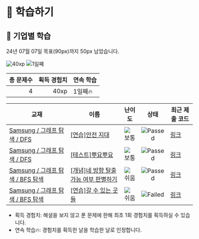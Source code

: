 # 📖 학습하기

## 🚀 기업별 학습
24년 07월 07일 목표(90px)까지 50px 남았습니다.

![40xp](https://img.shields.io/badge/EXP-40xp-%235cb85c.svg?for-the-badge)
![1일째](https://img.shields.io/badge/연속학습-1일째-%23E34F26.svg?for-the-badge)

|총 문제수|획득 경험치|연속 학습|
|---:|---:|---|
4|40xp|1일째🔥|

|교재|이름|난이도|상태|최근 제출 코드|
|---|---|:---:|:---:|---|
|[Samsung / 그래프 탐색 / DFS](https://www.codetree.ai/missions?missionId=13)|[[연습]안전 지대](https://www.codetree.ai/missions/13/problems/comfort-zone)|![보통][medium]|![Passed][passed]|[링크](https://github.com/yeeSilver/codetree-TILs/blob/main/240707/%EC%95%88%EC%A0%84%20%EC%A7%80%EB%8C%80/comfort-zone.py)|
|[Samsung / 그래프 탐색 / DFS](https://www.codetree.ai/missions?missionId=13)|[[테스트]뿌요뿌요](https://www.codetree.ai/missions/13/problems/puyo-puyo)|![보통][medium]|![Passed][passed]|[링크](https://github.com/yeeSilver/codetree-TILs/blob/main/240707/%EB%BF%8C%EC%9A%94%EB%BF%8C%EC%9A%94/puyo-puyo.py)|
|[Samsung / 그래프 탐색 / BFS 탐색](https://www.codetree.ai/missions?missionId=13)|[[개념]네 방향 탈출 가능 여부 판별하기](https://www.codetree.ai/missions/13/problems/determine-escapableness-with-4-ways)|![쉬움][easy]|![Passed][passed]|[링크](https://github.com/yeeSilver/codetree-TILs/blob/main/240707/%EB%84%A4%20%EB%B0%A9%ED%96%A5%20%ED%83%88%EC%B6%9C%20%EA%B0%80%EB%8A%A5%20%EC%97%AC%EB%B6%80%20%ED%8C%90%EB%B3%84%ED%95%98%EA%B8%B0/determine-escapableness-with-4-ways.py)|
|[Samsung / 그래프 탐색 / BFS 탐색](https://www.codetree.ai/missions?missionId=13)|[[연습]갈 수 있는 곳들](https://www.codetree.ai/missions/13/problems/places-can-go)|![쉬움][easy]|![Failed][failed]|[링크](https://github.com/yeeSilver/codetree-TILs/blob/main/240707/%EA%B0%88%20%EC%88%98%20%EC%9E%88%EB%8A%94%20%EA%B3%B3%EB%93%A4/places-can-go.py)|


* 획득 경험치: 해설을 보지 않고 푼 문제에 한해 최초 1회 경험치를 획득하실 수 있습니다.
* 연속 학습🔥: 경험치를 획득한 날을 학습한 날로 인정합니다.










[b5]: https://img.shields.io/badge/Bronze_5-%235D3E31.svg
[b4]: https://img.shields.io/badge/Bronze_4-%235D3E31.svg
[b3]: https://img.shields.io/badge/Bronze_3-%235D3E31.svg
[b2]: https://img.shields.io/badge/Bronze_2-%235D3E31.svg
[b1]: https://img.shields.io/badge/Bronze_1-%235D3E31.svg
[s5]: https://img.shields.io/badge/Silver_5-%23394960.svg
[s4]: https://img.shields.io/badge/Silver_4-%23394960.svg
[s3]: https://img.shields.io/badge/Silver_3-%23394960.svg
[s2]: https://img.shields.io/badge/Silver_2-%23394960.svg
[s1]: https://img.shields.io/badge/Silver_1-%23394960.svg
[g5]: https://img.shields.io/badge/Gold_5-%23FFC433.svg
[g4]: https://img.shields.io/badge/Gold_4-%23FFC433.svg
[g3]: https://img.shields.io/badge/Gold_3-%23FFC433.svg
[g2]: https://img.shields.io/badge/Gold_2-%23FFC433.svg
[g1]: https://img.shields.io/badge/Gold_1-%23FFC433.svg
[p5]: https://img.shields.io/badge/Platinum_5-%2376DDD8.svg
[p4]: https://img.shields.io/badge/Platinum_4-%2376DDD8.svg
[p3]: https://img.shields.io/badge/Platinum_3-%2376DDD8.svg
[p2]: https://img.shields.io/badge/Platinum_2-%2376DDD8.svg
[p1]: https://img.shields.io/badge/Platinum_1-%2376DDD8.svg
[passed]: https://img.shields.io/badge/Passed-%23009D27.svg
[failed]: https://img.shields.io/badge/Failed-%23D24D57.svg
[easy]: https://img.shields.io/badge/쉬움-%235cb85c.svg?for-the-badge
[medium]: https://img.shields.io/badge/보통-%23FFC433.svg?for-the-badge
[hard]: https://img.shields.io/badge/어려움-%23D24D57.svg?for-the-badge